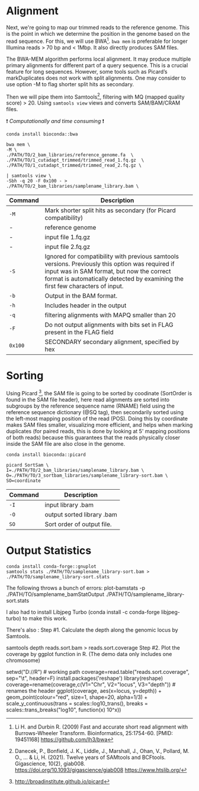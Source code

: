 # Alignment 

Next, we're going to map our trimmed reads to the reference genome. This is the point in which we determine the position in the genome based on the read sequence. For this, we will use BWA[^1]. `bwa mem` is preferable for longer Illumina reads  > 70 bp and < 1Mbp. It also directly produces SAM files. 

The BWA-MEM algorithm performs local alignment. It may produce multiple primary alignments for different part of a query sequence. This is a crucial feature for long sequences. However, some tools such as Picard’s markDuplicates does not work with split alignments. One may consider to use option -M to flag shorter split hits as secondary.

Then we will pipe them into Samtools[^2], filtering with MQ (mapped quality score) > 20. Using `samtools view` views and converts SAM/BAM/CRAM files. 

:exclamation: *Computationally and time consuming* :exclamation:

```
conda install bioconda::bwa

bwa mem \
-M \
./PATH/TO/2_bam_libraries/reference_genome.fa  \
./PATH/TO/1_cutadapt_trimmed/trimmed_read_1.fq.gz  \
./PATH/TO/1_cutadapt_trimmed/trimmed_read_2.fq.gz \

| samtools view \
-Sbh -q 20 -F 0x100 - > ./PATH/TO/2_bam_libraries/samplename_library.bam \
```

| Command      | Description |
| ----------- | ----------- |
| `-M` | Mark shorter split hits as secondary (for Picard compatibility) |
| - | reference genome |
| - | input file 1.fq.gz |
| - | input file 2.fq.gz |
| `-S` | Ignored for compatibility with previous samtools versions. Previously this option was required if input was in SAM format, but now the correct format is automatically detected by examining the first few characters of input. |
| `-b` |Output in the BAM format.|
| `-h` | Includes header in the output|
| `-q` | filtering alignments with MAPQ smaller than 20 |
| `-F` | Do not output alignments with bits set in FLAG present in the FLAG field |
| `0x100` |	SECONDARY	secondary alignment, specified by hex|

# Sorting
Using Picard [^3], the SAM file is going to be sorted by coodinate (SortOrder is found in the SAM file header), here read alignments are sorted into subgroups by the reference sequence name (RNAME) field using the reference sequence dictionary (@SQ tag), then secondarily sorted using the left-most mapping position of the read (POS). Doing this by coordinate makes SAM files smaller, visualizing more efficient, and helps when marking duplicates (for paired reads, this is done by looking at 5' mapping positions of both reads) because this guarantees that the reads physically closer inside the SAM file are also close in the genome.
 
```
conda install bioconda::picard

picard SortSam \
I=./PATH/TO/2_bam_libraries/samplename_library.bam \
O=./PATH/TO/3_sortbam_libraries/samplename_library-sort.bam \
SO=coordinate 
```

| Command      | Description |
| ----------- | ----------- |
| `-I` | input library .bam |
| `-O` | output sorted library .bam |
| `SO` | Sort order of output file. |

# Output Statistics 

```
conda install conda-forge::gnuplot
samtools stats ./PATH/TO/samplename_library-sort.bam > ./PATH/TO/samplename_library-sort.stats 
```

The following throws a bunch of errors: 
plot-bamstats -p ./PATH/TO/samplename_bamStatOutput ./PATH/TO/samplename_library-sort.stats 

I also had to install Libjpeg Turbo (conda install -c conda-forge libjpeg-turbo) to make this work.

There's also : 
Step #1. Calculate the depth along the genomic locus by Samtools.

samtools depth reads.sort.bam > reads.sort.coverage
Step #2. Plot the coverage by ggplot function in R. (The demo data only includes one chromosome)

setwd("D://R")  # working path
coverage=read.table("reads.sort.coverage", sep="\t", header=F)
install.packages('reshape')
library(reshape)
coverage=rename(coverage,c(V1="Chr", V2="locus", V3="depth")) # renames the header
ggplot(coverage, aes(x=locus, y=depth)) +
geom_point(colour="red", size=1, shape=20, alpha=1/3) +
scale_y_continuous(trans = scales::log10_trans(), breaks = scales::trans_breaks("log10", function(x) 10^x))


[^1]: Li H. and Durbin R. (2009) Fast and accurate short read alignment with Burrows-Wheeler Transform. Bioinformatics, 25:1754-60. [PMID: 19451168] <https://github.com/lh3/bwa>
[^2]: Danecek, P., Bonfield, J. K., Liddle, J., Marshall, J., Ohan, V., Pollard, M. O., ... & Li, H. (2021). Twelve years of SAMtools and BCFtools. Gigascience, 10(2), giab008. <https://doi.org/10.1093/gigascience/giab008> <https://www.htslib.org/>
[^3]: <http://broadinstitute.github.io/picard>
